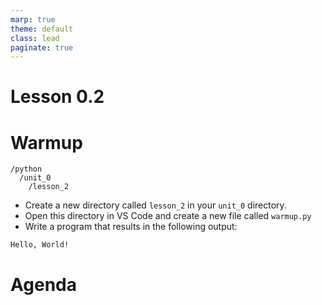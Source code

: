 ```yaml
---
marp: true
theme: default
class: lead
paginate: true
---
```


<!-- headingDivider: 1 -->
<!-- backgroundColor: black -->
<!-- class: invert -->

# Lesson 0.2

# Warmup

```text
/python
  /unit_0
    /lesson_2
```

- Create a new directory called `lesson_2` in your `unit_0` directory. 
- Open this directory in VS Code and create a new file called `warmup.py`
- Write a program that results in the following output:

```text
Hello, World!
```

# Agenda